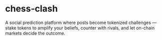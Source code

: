 # chess-clash
A social prediction platform where posts become tokenized challenges — stake tokens to amplify your beliefs, counter with rivals, and let on-chain markets decide the outcome.
